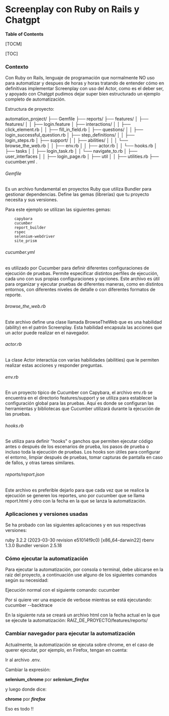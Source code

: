 # Screenplay con Ruby on Rails y Chatgpt

**Table of Contents**

[TOCM]

[TOC]

### Contexto

Con Ruby on Rails, lenguaje de programación que normalmente NO uso para automatizar y despues de horas y horas tratando de entender cómo en definitivas implementar Screenplay con uso del Actor, como es el deber ser, y apoyado con Chatgpt pudimos dejar super bien estructurado un ejemplo completo de automatización.

Estructura de proyecto:

automation_project/
├── Gemfile
├── reports/
├── features/
│   ├── features/
│   │   ├── login.feature
│   ├── interactions/
│   │   ├── click_element.rb
│   │   ├── fill_in_field.rb
│   ├── questions/
│   │   ├── login_successful_question.rb
│   ├── step_definitions/
│   │   ├── login_steps.rb
│   ├── support/
│   │   ├── abilities/
│	│	│	└── browse_the_web.rb
│   │   ├── env.rb
│   │   ├── actor.rb
│   │   └── hooks.rb
│   ├── tasks
│   │   ├── login_task.rb
│   │   └── navigate_to.rb
│   ├── user_interfaces
│   │   ├── login_page.rb
│   ├── util
│   │   ├── utilities.rb
├── cucumber.yml
.

###### Gemfile
Es un archivo fundamental en proyectos Ruby que utiliza Bundler para gestionar dependencias. Define las gemas (librerías) que tu proyecto necesita y sus versiones.

Para este ejemplo se utilizan las siguientes gemas:

		capybara
		cucumber
		report_builder
		rspec
		selenium-webdriver
		site_prism

###### cucumber.yml
es utilizado por Cucumber para definir diferentes configuraciones de ejecución de pruebas. Permite especificar distintos perfiles de ejecución, cada uno con sus propias configuraciones y opciones. Este archivo es útil para organizar y ejecutar pruebas de diferentes maneras, como en distintos entornos, con diferentes niveles de detalle o con diferentes formatos de reporte.

###### browse_the_web.rb
Este archivo define una clase llamada BrowseTheWeb que es una habilidad (ability) en el patrón Screenplay. Esta habilidad encapsula las acciones que un actor puede realizar en el navegador.

###### actor.rb
La clase Actor interactúa con varias habilidades (abilities) que le permiten realizar estas acciones y responder preguntas.

###### env.rb
En un proyecto típico de Cucumber con Capybara, el archivo env.rb se encuentra en el directorio features/support y se utiliza para establecer la configuración global para las pruebas. Aquí es donde se configuran las herramientas y bibliotecas que Cucumber utilizará durante la ejecución de las pruebas.

###### hooks.rb
Se utiliza para definir "hooks" o ganchos que permiten ejecutar código antes o después de los escenarios de prueba, los pasos de prueba o incluso toda la ejecución de pruebas. Los hooks son útiles para configurar el entorno, limpiar después de pruebas, tomar capturas de pantalla en caso de fallos, y otras tareas similares.

###### reports/report.json
Este archivo es preferible dejarlo para que cada vez que se realice la ejecución se generen los reportes, uno por cucumber que se llama report.html y otro con la fecha en la que se lanza la automatización.

### Aplicaciones y versiones usadas

Se ha probado con las siguientes aplicaciones y en sus respectivas versiones:

ruby 3.2.2 (2023-03-30 revision e51014f9c0) [x86_64-darwin22]
rbenv 1.3.0
Bundler version 2.5.18

### Cómo ejecutar la automatización

Para ejecutar la automatización, por consola o terminal, debe ubicarse en la raiz del proyecto, a continuación use alguno de los siguientes comandos según su necesidad:

Ejecución normal con el siguiente comando:
cucumber

Por si quiere ver una especie de verbose mientras se está ejecutando:
cucumber --backtrace

En la siguiente ruta se creará un archivo html con la fecha actual en la que se ejecute la automatización:
RAIZ_DE_PROYECTO/features/reports/

### Cambiar navegador para ejecutar la automatización

Actualmente, la automatización se ejecuta sobre chrome, en el caso de querer ejecutar, por ejemplo, en Firefox, tengan en cuenta:

Ir al archivo .env.

Cambiar la expresión:

**selenium_chrome**  por ***selenium_firefox***

y luego donde dice:

**chrome** por ***firefox***


Eso es todo !!
